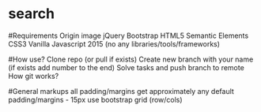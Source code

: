 # search
#Requirements
Origin image
jQuery
Bootstrap
HTML5 Semantic Elements
CSS3
Vanilla Javascript 2015 (no any libraries/tools/frameworks)

#How use?
Clone repo (or pull if exists)
Create new branch with your name (if exists add number to the end)
Solve tasks and push branch to remote
How git works?

#General markups
all padding/margins get approximately
any default padding/margins - 15px
use bootstrap grid (row/cols)
